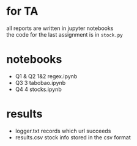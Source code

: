 # for TA
all reports are written in jupyter notebooks  
the code for the last assignment is in `stock.py`
# notebooks
- Q1 & Q2
1&2 regex.ipynb
- Q3
3 tabobao.ipynb
- Q4
4 stocks.ipynb

# results
- logger.txt
records which url succeeds
- results.csv
stock info stored in the csv format
